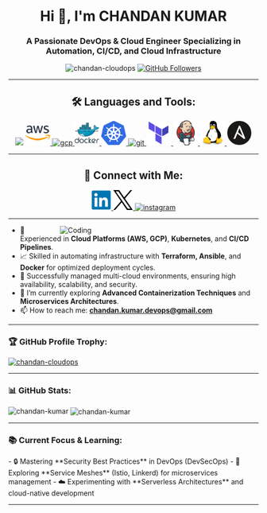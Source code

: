 <h1 align="center">Hi 👋, I'm CHANDAN KUMAR</h1>
<h3 align="center">A Passionate DevOps & Cloud Engineer Specializing in Automation, CI/CD, and Cloud Infrastructure</h3>

<p align="center">
  <img src="https://komarev.com/ghpvc/?username=chandan-cloudops&label=Profile%20views&color=0e75b6&style=flat" alt="chandan-cloudops" />
  <a href="https://github.com/chandan-cloudops">
    <img src="https://img.shields.io/github/followers/chandan-cloudops?label=Follow&style=social" alt="GitHub Followers"/>
  </a>
</p>

---

<h2 align="center">🛠️ Languages and Tools:</h2>
<p align="center">
  <img src="https://media.giphy.com/media/kH1DBkPNyZPOk0BxrM/giphy.gif" width="50" />  
  <a href="https://aws.amazon.com" target="_blank" rel="noreferrer">
    <img src="https://raw.githubusercontent.com/devicons/devicon/master/icons/amazonwebservices/amazonwebservices-original-wordmark.svg" alt="aws" width="50" height="50"/>
  </a>
  <a href="https://cloud.google.com" target="_blank" rel="noreferrer">
    <img src="https://www.vectorlogo.zone/logos/google_cloud/google_cloud-icon.svg" alt="gcp" width="50" height="50"/>
  </a>
  <a href="https://www.docker.com/" target="_blank" rel="noreferrer">
    <img src="https://raw.githubusercontent.com/devicons/devicon/master/icons/docker/docker-original-wordmark.svg" alt="docker" width="50" height="50"/>
  </a>
  <a href="https://kubernetes.io/" target="_blank" rel="noreferrer">
    <img src="https://raw.githubusercontent.com/devicons/devicon/master/icons/kubernetes/kubernetes-plain.svg" alt="kubernetes" width="50" height="50"/>
  </a>
  <a href="https://git-scm.com/" target="_blank" rel="noreferrer">
    <img src="https://www.vectorlogo.zone/logos/git-scm/git-scm-icon.svg" alt="git" width="50" height="50"/>
  </a>
  <a href="https://www.terraform.io/" target="_blank" rel="noreferrer">
    <img src="https://raw.githubusercontent.com/devicons/devicon/master/icons/terraform/terraform-original.svg" alt="terraform" width="50" height="50"/>
  </a>
  <a href="https://www.jenkins.io/" target="_blank" rel="noreferrer">
    <img src="https://raw.githubusercontent.com/devicons/devicon/master/icons/jenkins/jenkins-original.svg" alt="jenkins" width="50" height="50"/>
  </a>
  <a href="https://www.linux.org/" target="_blank" rel="noreferrer">
    <img src="https://raw.githubusercontent.com/devicons/devicon/master/icons/linux/linux-original.svg" alt="linux" width="50" height="50"/>
  </a>
  <a href="https://www.ansible.com/" target="_blank" rel="noreferrer">
    <img src="https://raw.githubusercontent.com/devicons/devicon/master/icons/ansible/ansible-original.svg" alt="ansible" width="50" height="50"/>
  </a>
</p>

---

<h2 align="center">💼 Connect with Me:</h2>
<p align="center">
  <a href="https://linkedin.com/in/chandan-kumar-0769ab21b" target="_blank">
    <img src="https://raw.githubusercontent.com/devicons/devicon/master/icons/linkedin/linkedin-original.svg" alt="linkedin" height="40" width="40" />
  </a>
  <a href="https://twitter.com/chandan_kumar" target="_blank">
    <img src="https://raw.githubusercontent.com/devicons/devicon/master/icons/twitter/twitter-original.svg" alt="twitter" height="40" width="40" />
  </a>
  <a href="https://www.instagram.com/chandan.devops/" target="_blank">
    <img src="https://raw.githubusercontent.com/devicons/devicon/master/icons/instagram/instagram-original.svg" alt="instagram" height="40" width="40" />
  </a>
</p>

---

<img align="right" alt="Coding" width="400" src="https://media.giphy.com/media/qgQUggAC3Pfv687qPC/giphy.gif" />

- 🌟 Experienced in **Cloud Platforms (AWS, GCP)**, **Kubernetes**, and **CI/CD Pipelines**.  
- 📈 Skilled in automating infrastructure with **Terraform, Ansible**, and **Docker** for optimized deployment cycles.  
- 🚀 Successfully managed multi-cloud environments, ensuring high availability, scalability, and security.  
- 🌱 I’m currently exploring **Advanced Containerization Techniques** and **Microservices Architectures**.  
- 📫 How to reach me: **chandan.kumar.devops@gmail.com**  

---

<h3 align="left">🏆 GitHub Profile Trophy:</h3>
<p align="left">
  <a href="https://github.com/ryo-ma/github-profile-trophy">
    <img src="https://github-profile-trophy.vercel.app/?username=chandan-cloudops&theme=onedark" alt="chandan-cloudops" />
  </a>
</p>

---

<h3 align="left">📊 GitHub Stats:</h3>
<p><img align="left" src="https://github-readme-stats.vercel.app/api/top-langs?username=chandan-cloudops&show_icons=true&locale=en&layout=compact" alt="chandan-kumar" /></p>
<p>&nbsp;<img align="center" src="https://github-readme-stats.vercel.app/api?username=chandan-cloudops&show_icons=true&locale=en" alt="chandan-kumar" /></p>

---

<h3 align="left">📚 Current Focus & Learning:</h3>
- 🔒 Mastering **Security Best Practices** in DevOps (DevSecOps)  
- 🔗 Exploring **Service Meshes** (Istio, Linkerd) for microservices management  
- ☁️ Experimenting with **Serverless Architectures** and cloud-native development  

---

